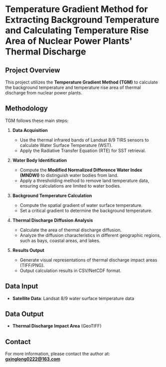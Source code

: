 # Temperature Gradient Method for Extracting Background Temperature and Calculating Temperature Rise Area of Nuclear Power Plants' Thermal Discharge

## Project Overview
This project utilizes the **Temperature Gradient Method (TGM)** to calculate the background temperature and temperature rise area of thermal discharge from nuclear power plants.

## Methodology
TGM follows these main steps:

1. **Data Acquisition**
   - Use the thermal infrared bands of Landsat 8/9 TIRS sensors to calculate Water Surface Temperature (WST).
   - Apply the Radiative Transfer Equation (RTE) for SST retrieval.

2. **Water Body Identification**
   - Compute the **Modified Normalized Difference Water Index (MNDWI)** to distinguish water bodies from land.
   - Apply a thresholding method to remove land temperature data, ensuring calculations are limited to water bodies.

3. **Background Temperature Calculation**
   - Compute the spatial gradient of water surface temperature.
   - Set a critical gradient to determine the background temperature.

4. **Thermal Discharge Diffusion Analysis**
   - Calculate the area of thermal discharge diffusion.
   - Analyze the diffusion characteristics in different geographic regions, such as bays, coastal areas, and lakes.

5. **Results Output**
   - Generate visual representations of thermal discharge impact areas (TIFF/PNG).
   - Output calculation results in CSV/NetCDF format.

## Data Input
- **Satellite Data**: Landsat 8/9 water surface temperature data

## Data Output
- **Thermal Discharge Impact Area** (GeoTIFF)

## Contact
For more information, please contact the author at: **gxinglong0222@163.com**

